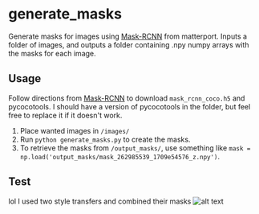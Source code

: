 # generate_masks
Generate masks for images using [Mask-RCNN](https://github.com/matterport/Mask_RCNN) from matterport. Inputs a folder of images, and outputs a folder containing .npy numpy arrays with the masks for each image.

## Usage
Follow directions from [Mask-RCNN](https://github.com/matterport/Mask_RCNN) to download `mask_rcnn_coco.h5` and pycocotools. I should have a version of pycocotools in the folder, but feel free to replace it if it doesn't work. 

1. Place wanted images in `/images/`
2. Run `python generate_masks.py` to create the masks.
3. To retrieve the masks from `/output_masks/`, use something like `mask = np.load('output_masks/mask_262985539_1709e54576_z.npy')`. 

## Test
lol I used two style transfers and combined their masks
![alt text](http://url/to/img.png)
